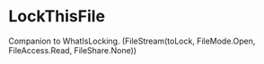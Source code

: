 # LockThisFile
Companion to WhatIsLocking. (FileStream(toLock, FileMode.Open, FileAccess.Read, FileShare.None))
